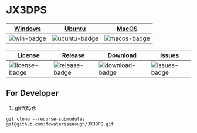 # JX3DPS

| [Windows][win-link]| [Ubuntu][ubuntu-link]|[MacOS][macos-link]|
|---------------|---------------|-----------------|
| ![win-badge]  | ![ubuntu-badge]      | ![macos-badge] |


|[License][license-link]| [Release][release-link]|[Download][download-link]|[Issues][issues-link]|
|-----------------|-----------------|-----------------|-----------------|
|![license-badge] |![release-badge] | ![download-badge]|![issues-badge]|

[win-link]: https://github.com/Nowaterisenough/JX3DPS/actions?query=workflow%3A%22Build+and+Release%22 "WindowsAction"
[win-badge]: https://github.com/Nowaterisenough/JX3DPS/workflows/Build%20and%20Release/badge.svg  "Windows"

[ubuntu-link]: https://github.com/Nowaterisenough/JX3DPS/actions?query=workflow%3A%22Build+and+Release%22 "LinuxAction"
[ubuntu-badge]: https://github.com/Nowaterisenough/JX3DPS/workflows/Build%20and%20Release/badge.svg "Linux"

[macos-link]: https://github.com/Nowaterisenough/JX3DPS/actions?query=workflow%3A%22Build+and+Release%22 "MacOSAction"
[macos-badge]: https://github.com/Nowaterisenough/JX3DPS/workflows/Build%20and%20Release/badge.svg "MacOS"

[release-link]: https://github.com/Nowaterisenough/JX3DPS/releases "Release status"
[release-badge]: https://img.shields.io/github/release/Nowaterisenough/JX3DPS.svg?style=flat-square "Release status"

[download-link]: https://github.com/Nowaterisenough/JX3DPS/releases/latest "Download status"
[download-badge]: https://img.shields.io/github/downloads/Nowaterisenough/JX3DPS/total.svg?style=flat-square "Download status"

[license-link]: https://github.com/Nowaterisenough/JX3DPS/blob/master/LICENSE "LICENSE"
[license-badge]: https://img.shields.io/badge/license-MIT-blue.svg "MIT"

[issues-link]: https://github.com/Nowaterisenough/JX3DPS/issues "Issues"
[issues-badge]: https://img.shields.io/badge/github-issues-red.svg?maxAge=60 "Issues"


## For Developer
1. git代码仓
```git
git clone --recurse-submodules git@github.com:Nowaterisenough/JX3DPS.git